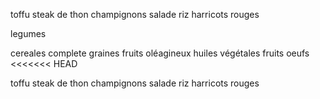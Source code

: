 toffu
steak de thon
champignons
salade
riz
harricots rouges

legumes

cereales complete
graines
fruits oléagineux
huiles végétales
fruits
oeufs
<<<<<<< HEAD

toffu
steak de thon
champignons
salade
riz
harricots rouges
